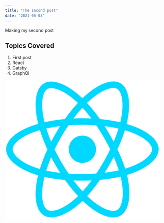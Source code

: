 ```yaml
---
title: "The second post"
date: "2021-06-03"
---
```


Making my second post

## Topics Covered

1. First post
2. React
3. Gatsby
4. GraphQl

![React logo](./React_logo.png)

[Comment]: <> (AllMarkdownRemark -> Edges --> Nodes --> frontmatter)
